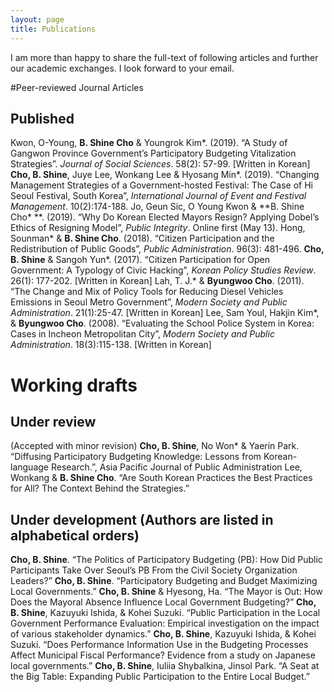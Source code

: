 ```yaml
---
layout: page
title: Publications
---
```


I am more than happy to share the full-text of following articles and further our academic exchanges. I look forward to your email. 

#Peer-reviewed Journal Articles
## Published
Kwon, O-Young, **B. Shine Cho** & Youngrok Kim\*. (2019). “A Study of Gangwon Province Government’s Participatory Budgeting Vitalization Strategies”. _Journal of Social Sciences_. 58(2): 57-99. [Written in Korean]
**Cho, B. Shine**, Juye Lee, Wonkang Lee & Hyosang Min\*. (2019). “Changing Management Strategies of a Government-hosted Festival: The Case of Hi Seoul Festival, South Korea”, _International Journal of Event and Festival Management_. 10(2):174-188.
Jo, Geun Sic, O Young Kwon & **B. Shine Cho\* **. (2019). “Why Do Korean Elected Mayors Resign? Applying Dobel’s Ethics of Resigning Model”, _Public Integrity_. Online first (May 13).
Hong, Sounman\* & **B. Shine Cho**. (2018). “Citizen Participation and the Redistribution of Public Goods”, _Public Administration_. 96(3): 481-496.
**Cho, B. Shine** & Sangoh Yun\*. (2017). “Citizen Participation for Open Government: A Typology of Civic Hacking”, _Korean Policy Studies Review_. 26(1): 177-202. [Written in Korean]
Lah, T. J.\* & **Byungwoo Cho**. (2011). “The Change and Mix of Policy Tools for Reducing Diesel Vehicles Emissions in Seoul Metro Government”, _Modern Society and Public Administration_. 21(1):25-47. [Written in Korean]
Lee, Sam Youl, Hakjin Kim\*, & **Byungwoo Cho**. (2008). “Evaluating the School Police System in Korea: Cases in Incheon Metropolitan City”, _Modern Society and Public Administration_. 18(3):115-138. [Written in Korean]

# Working drafts
## Under review
(Accepted with minor revision) **Cho, B. Shine**, No Won\* & Yaerin Park. “Diffusing Participatory Budgeting Knowledge: Lessons from Korean-language Research.”, Asia Pacific Journal of Public Administration
Lee, Wonkang & **B. Shine Cho**. “Are South Korean Practices the Best Practices for All? The Context Behind the Strategies.”

## Under development (Authors are listed in alphabetical orders)
**Cho, B. Shine**. “The Politics of Participatory Budgeting (PB): How Did Public Participants Take Over Seoul’s PB From the Civil Society Organization Leaders?”
**Cho, B. Shine**. “Participatory Budgeting and Budget Maximizing Local Governments.”
**Cho, B. Shine** & Hyesong, Ha. “The Mayor is Out: How Does the Mayoral Absence Influence Local Government Budgeting?”
**Cho, B. Shine**, Kazuyuki Ishida, & Kohei Suzuki. “Public Participation in the Local Government Performance Evaluation: Empirical investigation on the impact of various stakeholder dynamics.”
**Cho, B. Shine**, Kazuyuki Ishida, & Kohei Suzuki. “Does Performance Information Use in the Budgeting Processes Affect Municipal Fiscal Performance? Evidence from a study on Japanese local governments.”
**Cho, B. Shine**, Iuliia Shybalkina, Jinsol Park. “A Seat at the Big Table: Expanding Public Participation to the Entire Local Budget.”

